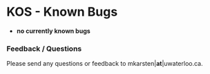 KOS - Known Bugs
================

- **no currently known bugs**

### Feedback / Questions

Please send any questions or feedback to mkarsten|**at**|uwaterloo.ca.

